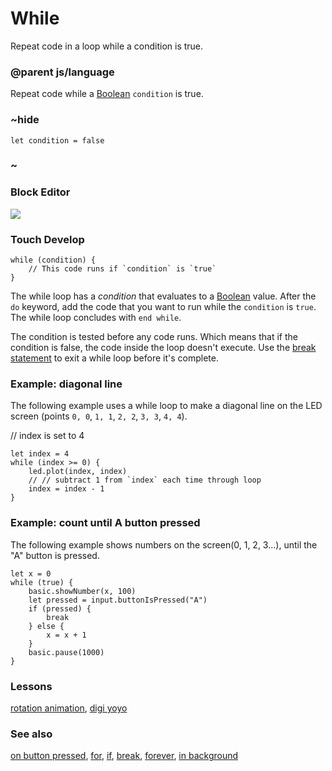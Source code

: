 # While

Repeat code in a loop while a condition is true.

### @parent js/language
 

Repeat code while a [Boolean](/reference/types/boolean) `condition` is true.

### ~hide

```
let condition = false
```

### ~

### Block Editor

![](/static/mb/string-0.png)

### Touch Develop

```
while (condition) {
    // This code runs if `condition` is `true`
}
```

The while loop has a *condition* that evaluates to a [Boolean](/reference/types/boolean) value. After the `do` keyword, add the code that you want to run while the `condition` is `true`. The while loop concludes with `end while`.

The condition is tested before any code runs. Which means that if the condition is false, the code inside the loop doesn't execute. Use the [break statement](/js/break) to exit a while loop before it's complete.

### Example: diagonal line

The following example uses a while loop to make a diagonal line on the LED screen (points `0, 0`, `1, 1`, `2, 2`, `3, 3`, `4, 4`).

// index is set to 4

```
let index = 4
while (index >= 0) {
    led.plot(index, index)
    // // subtract 1 from `index` each time through loop
    index = index - 1
}
```

### Example: count until A button pressed

The following example shows numbers on the screen(0, 1, 2, 3...), until the "A" button is pressed.

```
let x = 0
while (true) {
    basic.showNumber(x, 100)
    let pressed = input.buttonIsPressed("A")
    if (pressed) {
        break
    } else {
        x = x + 1
    }
    basic.pause(1000)
}
```

### Lessons

[rotation animation](/lessons/rotation-animation), [digi yoyo](/lessons/digi-yoyo)

### See also

[on button pressed](/reference/input/on-button-pressed), [for](/reference/loops/for), [if](/reference/logic/if), [break](/js/break), [forever](/reference/basic/forever), [in background](/reference/control/in-background)

